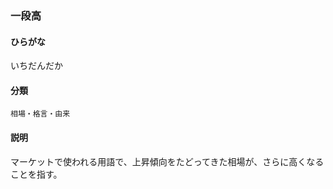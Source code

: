 <div style="display:none;">

## [あ行](securities-terms?id=あ行)

</div>

### 一段高

#### ひらがな

いちだんだか

#### 分類

`相場・格言・由来`

#### 説明

マーケットで使われる用語で、上昇傾向をたどってきた相場が、さらに高くなることを指す。

<div style="display:none;">

## [か行](securities-terms?id=か行)
## [さ行](securities-terms?id=さ行)
## [た行](securities-terms?id=た行)
## [な行](securities-terms?id=な行)
## [は行](securities-terms?id=は行)
## [ま行](securities-terms?id=ま行)
## [や行](securities-terms?id=や行)
## [ら行](securities-terms?id=ら行)
## [わ行](securities-terms?id=わ行)
## [英数字・記号](securities-terms?id=英数字・記号)

</div>

